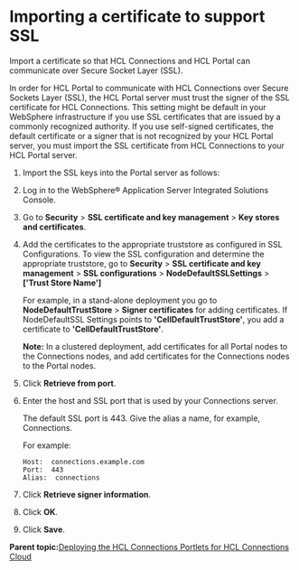# Importing a certificate to support SSL

Import a certificate so that HCL Connections and HCL Portal can communicate over Secure Socket Layer \(SSL\).

In order for HCL Portal to communicate with HCL Connections over Secure Sockets Layer \(SSL\), the HCL Portal server must trust the signer of the SSL certificate for HCL Connections. This setting might be default in your WebSphere infrastructure if you use SSL certificates that are issued by a commonly recognized authority. If you use self-signed certificates, the default certificate or a signer that is not recognized by your HCL Portal server, you must import the SSL certificate from HCL Connections to your HCL Portal server.

1.  Import the SSL keys into the Portal server as follows:
2.  Log in to the WebSphere® Application Server Integrated Solutions Console.

3.  Go to **Security** \> **SSL certificate and key management** \> **Key stores and certificates**.

4.  Add the certificates to the appropriate truststore as configured in SSL Configurations. To view the SSL configuration and determine the appropriate truststore, go to **Security** \> **SSL certificate and key management** \> **SSL configurations** \> **NodeDefaultSSLSettings** \> **\['Trust Store Name'\]**

    For example, in a stand-alone deployment you go to **NodeDefaultTrustStore** \> **Signer certificates** for adding certificates. If NodeDefaultSSL Settings points to **'CellDefaultTrustStore'**, you add a certificate to **'CellDefaultTrustStore'**.

    **Note:** In a clustered deployment, add certificates for all Portal nodes to the Connections nodes, and add certificates for the Connections nodes to the Portal nodes.

5.  Click **Retrieve from port**.

6.  Enter the host and SSL port that is used by your Connections server.

    The default SSL port is 443. Give the alias a name, for example, Connections.

    For example:

    ```
    Host:  connections.example.com
    Port:  443
    Alias:  connections
    ```

7.  Click **Retrieve signer information**.

8.  Click **OK**.

9.  Click **Save**.


**Parent topic:**[Deploying the HCL Connections Portlets for HCL Connections Cloud](../connect/c_connections_portlets_deploying_portlets_cc.md)

